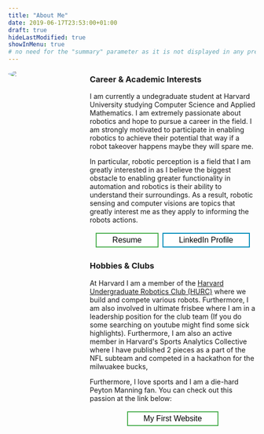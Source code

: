 ```yaml
---
title: "About Me"
date: 2019-06-17T23:53:00+01:00
draft: true
hideLastModified: true
showInMenu: true
# no need for the "summary" parameter as it is not displayed in any previews
---
```

<style>
.image-cropper {
  width: 25%;
  height:auto;
  position: relative;
  overflow: hidden;
  border-radius: 50%;
  float: left;
  text-align: justify;
}

.img {
  display: inline;
  margin: 0 auto;
  height: 50%;
  width: auto;
}



.imgButton{
    text-align:center;
}

.gap{width:40px;background:none;height:1000px;display:inline-block; float: left}

.button {
  border: none;
  color: white;
  padding: 4px 32px;
  text-align: center;
  text-decoration: none;
  display: inline-block;
  font-size: 16px;
  margin: 4px 2px;
  transition-duration: 0.4s;
  cursor: pointer;
}

.button1 {
  background-color: white;
  color: black;
  border: 2px solid #4CAF50;
}

.button1:hover {
  background-color: #4CAF50;
  color: white;
}

.button2 {
  background-color: white;
  color: black;
  border: 2px solid #008CBA;
}

.button2:hover {
  background-color: #008CBA;
  color: white;
}

</style>


<div class="imgContainer">
  <div class="image-cropper">
    <img src="/static/images/home.jpg" class="rounded"/>
  </div>
</div>
<div class='gap'></div>


<div hspace = "50">
<h3> Career & Academic Interests </h3>

I am currently a undegraduate student at Harvard University studying Computer Science and Applied Mathematics. I am extremely passionate about robotics and hope to pursue a career in the field. I am strongly motivated to participate in enabling robotics to achieve their potential that way if a robot takeover happens maybe they will spare me.

In particular, robotic perception is a field that I am greatly interested in as I believe the biggest obstacle to enabling greater functionality in automation and robotics is their ability to understand their surroundings. As a result, robotic sensing and computer visions are topics that greatly interest me as they apply to informing the robots actions.
<div class="imgButton">
  <button class="button button1" onclick="document.location=window.open('/static/resume/AryRes-Sep21.pdf','_blank')">Resume</button>
  <button class="button button2" onclick="document.location=window.open('https://www.linkedin.com/in/aryan-naveen-218823192/','_blank')">LinkedIn Profile</button>
</div>

<h3> Hobbies & Clubs </h3>

At Harvard I am a member of the [Harvard Undergraduate Robotics Club (HURC)](https://harvardrobotics.com/) where we build and compete various robots. Furthermore, I am also involved in ultimate frisbee where I am in a leadership position for the club team (If you do some searching on youtube might find some sick highlights). Furthermore, I am also an active member in Harvard's Sports Analytics Collective where I have published 2 pieces as a part of the NFL subteam and competed in a hackathon for the milwuakee bucks,

Furthermore, I love sports and I am a die-hard Peyton Manning fan. You can check out this passion at the link below:
<div class="imgButton">
  <button class="button button1" onclick="document.location=window.open('https://aryan-naveen.github.io/peyton-manning--18/','_blank')">My First Website</button>
</div>
</div>
